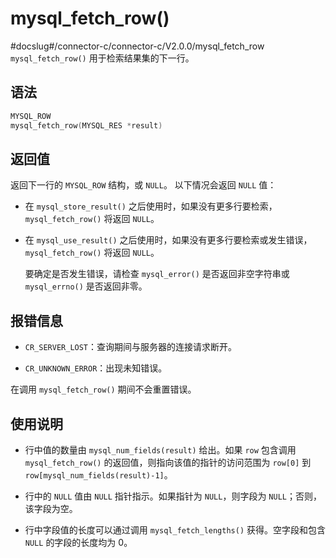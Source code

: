 mysql_fetch_row() 
======================================
#docslug#/connector-c/connector-c/V2.0.0/mysql_fetch_row
`mysql_fetch_row()` 用于检索结果集的下一行。

语法 
-----------------------

```c
MYSQL_ROW
mysql_fetch_row(MYSQL_RES *result)
```



返回值 
------------------------

返回下一行的 `MYSQL_ROW` 结构，或 `NULL`。
以下情况会返回 `NULL` 值：

* 在 `mysql_store_result()` 之后使用时，如果没有更多行要检索，`mysql_fetch_row()` 将返回 `NULL`。

  

* 在 `mysql_use_result()` 之后使用时，如果没有更多行要检索或发生错误，`mysql_fetch_row()` 将返回 `NULL`。

  要确定是否发生错误，请检查 `mysql_error()` 是否返回非空字符串或 `mysql_errno()` 是否返回非零。
  




报错信息 
-------------------------

* `CR_SERVER_LOST`：查询期间与服务器的连接请求断开。

  

* `CR_UNKNOWN_ERROR`：出现未知错误。

  




在调用 `mysql_fetch_row()` 期间不会重置错误。

使用说明 
-------------------------

* 行中值的数量由 `mysql_num_fields(result)` 给出。如果 `row` 包含调用 `mysql_fetch_row()` 的返回值，则指向该值的指针的访问范围为 `row[0]` 到 `row[mysql_num_fields(result)-1]`。

  

* 行中的 `NULL` 值由 `NULL` 指针指示。如果指针为 `NULL`，则字段为 `NULL`；否则，该字段为空。

  

* 行中字段值的长度可以通过调用 `mysql_fetch_lengths()` 获得。空字段和包含 `NULL` 的字段的长度均为 0。

  



